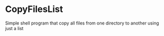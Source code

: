 # CopyFilesList
Simple shell program that copy all files from one directory to another using just a list

